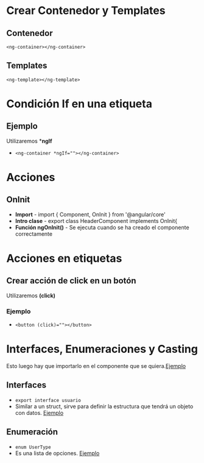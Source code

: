 # Crear Contenedor y Templates
 ## Contenedor    
   `<ng-container></ng-container>`
 ## Templates
   `<ng-template></ng-template>`

# Condición If en una etiqueta
 ## Ejemplo
   Utilizaremos ***ngIf**
   - `<ng-container *ngIf=""></ng-container>`

# Acciones
  ## OnInit
  - **Import** - import { Component, OnInit } from '@angular/core'
  - **Intro clase** - export class HeaderComponent implements OnInit{
  - **Función ngOnInit()** - Se ejecuta cuando se ha creado el componente correctamente


# Acciones en etiquetas
 ## Crear acción de click en un botón
  Utilizaremos **(click)**
   ### Ejemplo
   - `<button (click)=""></button>`

# Interfaces, Enumeraciones y Casting
  Esto luego hay que importarlo en el componente que se quiera.[Ejemplo](./src/app/components/user/user.component.ts)
  ## Interfaces
  - `export interface usuario`
  - Similar a un struct, sirve para definir la estructura que tendrá un objeto con datos. [Ejemplo](./src/app/components/other/interfaces.ts)
  ## Enumeración
  - `enum UserType`
  - Es una lista de opciones. [Ejemplo](./src/app/components/other/interfaces.ts)
    